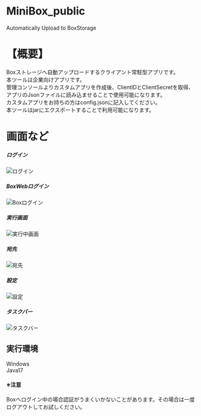 # MiniBox_public
Automatically Upload to BoxStorage


# 【概要】
Boxストレージへ自動アップロードするクライアント常駐型アプリです。<br>
本ツールは企業向けアプリです。<br>
管理コンソールよりカスタムアプリを作成後、ClientIDとClientSecretを取得、アプリのJsonファイルに読み込ませることで使用可能になります。<br>
カスタムアプリをお持ちの方はconfig.jsonに記入してください。<br>
本ツールはjarにエクスポートすることで利用可能になります。<br>

# 画面など
##### ログイン
![ログイン](https://github.com/mets-sider/MiniBox_public/assets/83691880/8348d69b-e167-4a96-bccd-98b2b3171022)
##### BoxWebログイン
![Boxログイン](https://github.com/mets-sider/MiniBox_public/assets/83691880/ed8f35d2-f8e8-493b-91a9-f241958ac44e)
##### 実行画面
![実行中画面](https://github.com/mets-sider/MiniBox_public/assets/83691880/a1d8ac74-0d9a-412d-9fde-d1f6ecb2583c)
##### 宛先
![宛先](https://github.com/mets-sider/MiniBox_public/assets/83691880/e0e85434-a9ab-430d-b149-52b02ad8dfee)
##### 設定
![設定](https://github.com/mets-sider/MiniBox_public/assets/83691880/3e8653d0-16b8-40a2-b136-13fcd449c9a0)
##### タスクバー
![タスクバー](https://github.com/mets-sider/MiniBox_public/assets/83691880/b8d90838-d1dc-4150-8070-959ced9729ab)

## 実行環境
Windows<br>
Java17

#### ※注意
Boxへログイン中の場合認証がうまくいかないことがあります。その場合は一度ログアウトしてお試しください。


